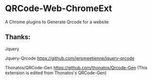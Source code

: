 # QRCode-Web-ChromeExt

A Chrome plugins to Generate Qrcode for a website

## Thanks:

Jquery

Jquery-Qrcode https://github.com/jeromeetienne/jquery-qrcode

Thonatos/QRCode-Gen https://github.com/thonatos/Qrcode-Gen (This extension is edited from Thonatos's QRCode-Gen)
